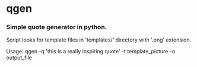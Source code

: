 # qgen

### Simple quote generator in python.

Script looks for template files in 'templates/' directory with '.png' extension.

Usage: qgen -q 'this is a really inspiring quote' -t template_picture -o output_file
